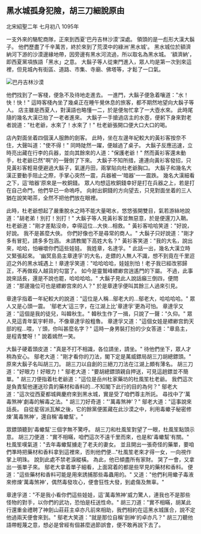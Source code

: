 黑水城孤身犯險，胡三刀細說原由
------------------------------

北宋紹聖二年 七月初八 1095年

一支外來的駱駝商隊，正來到西夏'巴丹吉林沙漠'深處。
領頭的是一彪形大漢大鬍子。
他們歷盡了千辛萬苦，終於來到了荒漠中的綠洲'黑水城'。
黑水城位於額濟納河下游的沙漠邊緣地帶，因旁邊有黑水河流過，所以取名為黑水城。
'額濟納'，即西夏黨項族語「黑水」之意。
大鬍子等人從東門進入，眾人均是第一次到來這裡，但見城內有街區、道路、市集、寺廟、佛塔等，才鬆了一口氣。

![巴丹吉林沙漠](http://www.cpanet.org.cn/cms/upimg/userup/1107/300ZKY520_lit.jpg)

他們找到了一客棧，便急不及待地走進去。
一進門，大鬍子便急着嚷道："水！快！快！"
這時客棧內坐了幾桌正在睡午覺休息的旅客，都不期然地望向大鬍子等人。
店主雖是西夏人，對漢語也略懂一二，於是便匆忙拿了一大壺水來。
此時尾隨的幾名大漢已抬了一老者進來。
大鬍子一手搶過店主的水壺，便躬下身來對老者說道："杜老爺，水來了！水來了！"
杜老爺張開口便大口大口的喝。

店內對面坐着四個漢人服飾的劍客。
此時，坐在左邊年紀較大的黃衫客按奈不住，大聲叫道："使不得！"
同時陡然一躍，便越過了桌子。
大鬍子反應迅速，立時亮出藏在行李的兵器，並向其餘來的人道："保護老爺！"
然而黃衫客還未動手，杜老爺已然"啊"的一聲倒了下來。
大鬍子不知所措，連連向黃衫客發招，只見黃衫客輕易便避過大鬍子，氣運丹田，兩掌貼向杜老爺胸口。
大鬍子和幾名大漢正要動手阻止之際，手掌心突然一震，兵器被一'暗器'一一震跌。
幾名大漢細看之下，這'暗器'原來是一枚銅錢。
眾人均想這枚銅錢幸好是打在兵器之上，若是打在自己命門，他們早已一命嗚呼。
向射出銅錢的方向望去，只見對面坐着的三人猶在說笑喝茶，全然不把他們放在眼裡。

此時，杜老爺想起了嚴重脫水之時不能大量喝水，悠悠張開雙目，氣若游絲地說道："胡老弟！別打！別打！"
大鬍子等人見黃衫客並無惡意，於是便還刀入鞘。
杜老爺道："剛才差點沒命，幸得這位...大俠...相救。"
黃衫客哈哈笑道："好說，好說。
我不是甚麼大俠。
你們好像也不是尋常的商人。"
大鬍子只好說道："剛才多有冒犯，請多多包涵。
未請教閣下高姓大名？"
黃衫客笑道："我的大名，說出來，哈哈，怕嚇壞你們這些娃娃。
我姓章，名達孚。"
此話一出，幾名大漢立時又緊張起來。
'幽冥島島主章達孚'的大名，走鏢的人無人不識，想不到竟在千里迢迢之外的黑水城遇上！章達孚笑道："哈哈哈哈，娃娃別怕！老子我已經改邪歸正，不再做殺人越貨的勾當了。
如今是靈鷲峰縹緲宫逍遙門的下屬。
不過，此事說來話長，還是不說也罷，哈哈哈哈。"
大鬍子見此人說話癲三倒四，便問道："那邊幾位可也是縹緲宫來的人？"
於是章達孚便叫其餘三人過來引見。

章達孚指着一年紀較大的說道："這位是人稱...鄔老大的...鄔老大，哈哈哈哈。"
眾人又是心頭一震。
'鄔老大'這三字，在江湖上比'章達孚'更為可怕。
章達孚又道："這個是我的徒兒，叫韓秋生。"
韓秋生作了一揖，只說了一聲："久仰。"
眾人見這青年氣宇軒昻，不像章達孚般粗魯。
章達孚又道："這個女娃是縹緲宫鈞天部的程...喂，丫頭，你叫甚麼名字？"
這時一身男裝打扮的少女答道："章島主，是程青雙呀！"
說着嫣然一笑。

大鬍子硬着頭皮道："真是不打不相識，各位請坐，請坐。"
待他們坐下，眾人才稍為安心。
鄔老大道："剛才看你的刀法，閣下定是萬威鏢局胡三刀胡總鏢頭。"
原來大鬍子名叫胡三刀。
胡三刀以自創的三絕刀刀法在江湖上頗有薄名。
胡三刀道："好眼力！好眼力！"
鄔老大道："要胡總鏢頭親自押送，可見這趟鏢並不簡單。"
胡三刀便指着杜老爺道："這位是岳州杜家藥坊的杜風笙杜老爺。
我們這次是負責幫他運送珍貴的藥材和香料的...不知閣下此行的目的為何？"
鄔老大道："這次從西夏都城興慶府來到黑水城，實是受了咱們尊主所託。
尋找中了'萬毒煞神'劇毒的解毒之法。"
胡三刀好奇道："'萬毒煞神'？"
鄔老大道："這事說來話長。
自從星宿派瓦解之後，它的餘黨便匿藏在此沙漠之中，利用毒蠍子秘密修煉'萬毒煞神'，還自稱'毒蠍幫'。"

眾鏢頭聽到'毒蠍幫'三個字無不驚呼。
胡三刀和杜風笙對望了一眼，杜風笙點頭示意。
胡三刀便道："實不相瞞，咱們這次不遠千里而來，也是和'毒蠍幫'有關。"
杜風笙嘆氣道："去年毒蠍幫擄走了老夫的妻女。
並且開出一張奇怪的藥單，要咱們準時把藥材和香料拿到這裡來，否則他們便..."杜風笙老來才得一女，一向視作掌上明珠。
說到此處不禁老淚縱橫。
為此，他已傾盡所有家財。
哭了一會，又拿出一張單子來。
鄔老大拿着單子細看，上面寫着的都是些罕見的藥材和香料。
便道："這些藥材和香料可能是用來誘捕那些毒蟲用的。"
又道："他們利用蠍子毒液來修煉'萬毒煞神'，偶然毒發攻心，便會狂性大發，到處傷及無辜。"

章達孚道："不是我小看你們這些娃娃，這'萬毒煞神'威力驚人，連我也不是那些怪物的對手，以你們的武功，恐怕是枉送性命。"
胡三刀道："實不相瞞，胡某此行還重金禮聘了神劍山莊莊主卓亦凡前來相助，我們相約在這黑水城匯合，說不定他過兩天便會來到。"
鄔老大笑道："就是那位自稱'劍神'的卓亦凡？"
胡三刀聽他語帶輕蔑之意，想必是曾經有個甚麼過節誤會，便不敢再說下去了。
